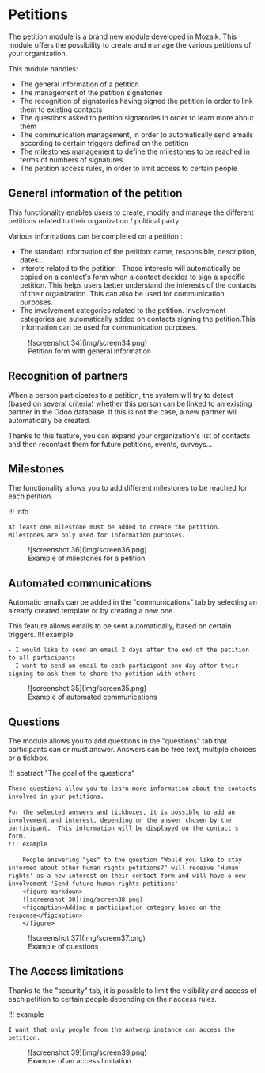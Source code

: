 # Petitions

The petition module is a brand new module developed in Mozaik. This module offers the possibility to create and manage the various petitions of your organization.

This module handles:

- The general information of a petition
- The management of the petition signatories
- The recognition of signatories having signed the petition in order to link them to existing contacts
- The questions asked to petition signatories in order to learn more about them
- The communication management, in order to automatically send emails according to certain triggers defined on the petition
- The milestones management to define the milestones to be reached in terms of numbers of signatures
- The petition access rules, in order to limit access to certain people


## General information of the petition

This functionality enables users to create, modify and manage the different petitions related to their organization / political party.

Various informations can be completed on a petition :

- The standard information of the petition: name, responsible, description, dates...
- Interets related to the petition : Those interests will automatically be copied on a contact's form when a contact decides to sign a specific petition. This helps users better understand the interests of the contacts of their organization. This can also be used for communication purposes.
- The involvement categories related to the petition. Involvement categories are automatically added on contacts signing the petition.This information can be used for communication purposes.


<figure markdown>
![screenshot 34](img/screen34.png)
<figcaption>Petition form with general information</figcaption>
</figure>

## Recognition of partners

When a person participates to a petition, the system will try to detect (based on several criteria) whether this person can be linked to an existing partner in the Odoo database. If this is not the case, a new partner will automatically be created.

Thanks to this feature, you can expand your organization's list of contacts and then recontact them for future petitions, events, surveys...

## Milestones

The functionality allows you to add different milestones to be reached for each petition.

!!! info

    At least one milestone must be added to create the petition. Milestones are only used for information purposes.

<figure markdown>
![screenshot 36](img/screen36.png)
<figcaption>Example of milestones for a petition</figcaption>
</figure>

## Automated communications

Automatic emails can be added in the "communications" tab by selecting an already created template or by creating a new one. 

This feature allows emails to be sent automatically, based on certain triggers.
!!! example

    - I would like to send an email 2 days after the end of the petition to all participants
    - I want to send an email to each participant one day after their signing to ask them to share the petition with others

<figure markdown>
![screenshot 35](img/screen35.png)
<figcaption>Example of automated communications</figcaption>
</figure>

## Questions

The module allows you to add questions in the "questions" tab that participants can or must answer. Answers can be free text, multiple choices or a tickbox.

!!! abstract "The goal of the questions"

    These questions allow you to learn more information about the contacts involved in your petitions. 

    For the selected answers and tickboxes, it is possible to add an involvement and interest, depending on the answer chosen by the participant.  This information will be displayed on the contact's form.
    !!! example 

        People answering "yes" to the question "Would you like to stay informed about other human rights petitions?" will receive 'Human rights' as a new interest on their contact form and will have a new involvement 'Send future human rights petitions'
        <figure markdown>
        ![screenshot 38](img/screen38.png)
        <figcaption>Adding a participation category based on the response</figcaption>
        </figure>   


<figure markdown>
![screenshot 37](img/screen37.png)
<figcaption>Example of questions</figcaption>
</figure>

## The Access limitations
Thanks to the "security" tab, it is possible to limit the visibility and access of each petition to certain people depending on their access rules.

!!! example 

    I want that only people from the Antwerp instance can access the petition.

<figure markdown>
![screenshot 39](img/screen39.png)
<figcaption>Example of an access limitation</figcaption>
</figure>